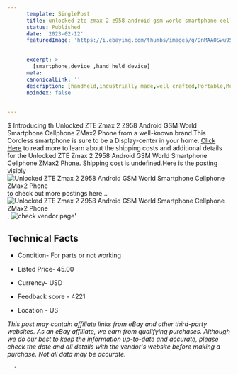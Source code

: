 ```yaml
---
      template: SinglePost
      title: unlocked zte zmax 2 z958 android gsm world smartphone cellphone zmax2 phone
      status: Published
      date: '2023-02-12'
      featuredImage: 'https://i.ebayimg.com/thumbs/images/g/DnMAAOSwu95dILxk/s-l225.jpg'
       

      excerpt: >-
        [smartphone,device ,hand held device]
      meta:
      canonicalLink: ''
      description: [handheld,industrially made,well crafted,Portable,Mobile,Compact,Convenient,Lightweight,Maneuverable,Man-portable,Miniature,Carriable,Hand-held,Light,Holdable,Transportable,Mobile device,Pocket-sized,On-the-go,Wireless,Cordless,Compact size,Convenient size, smartphone,device ,hand held device]
      noindex: false
      

---
```

$
      Introducing th Unlocked ZTE Zmax 2 Z958 Android GSM World Smartphone Cellphone ZMax2 Phone from a well-known brand.This Cordless smartphone is sure to be a Display-center in your home. [Click Here](https://www.ebay.com/itm/193732045893?hash=item2d1b546c45%3Ag%3ADnMAAOSwu95dILxk&mkevt=1&mkcid=1&mkrid=711-53200-19255-0&campid=%253CePNCampaignId%253E&customid=%253CreferenceId%253E&toolid=10049) to read more to learn about the shipping costs and additional details for the Unlocked ZTE Zmax 2 Z958 Android GSM World Smartphone Cellphone ZMax2 Phone. Shipping cost is undefined.Here is the posting visibly ![Unlocked ZTE Zmax 2 Z958 Android GSM World Smartphone Cellphone ZMax2 Phone](https://i.ebayimg.com/thumbs/images/g/DnMAAOSwu95dILxk/s-l225.jpg) to check out more postings here... ![Unlocked ZTE Zmax 2 Z958 Android GSM World Smartphone Cellphone ZMax2 Phone](https://i.ebayimg.com/images/g/DnMAAOSwu95dILxk/s-l1600.jpg), ![check vendor page](https://origin-galleryplus.ebayimg.com/ws/web/193732045893_2_0_1/225x225.jpg,https://origin-galleryplus.ebayimg.com/ws/web/193732045893_3_0_1/225x225.jpg,https://origin-galleryplus.ebayimg.com/ws/web/193732045893_4_0_1/225x225.jpg,https://origin-galleryplus.ebayimg.com/ws/web/193732045893_5_0_1/225x225.jpg,https://origin-galleryplus.ebayimg.com/ws/web/193732045893_6_0_1/225x225.jpg)'

      

 ## Technical Facts 



     
      

 - Condition- For parts or not working 


      

 - Listed Price- 45.00 


      

 - Currency- USD 


      

 - Feedback score - 4221 


      

 - Location - US 


      
      

 *_This post may contain affiliate links from eBay and other third-party websites. As an eBay affiliate, we earn from qualifying purchases. Although we do our best to keep the information up-to-date and accurate, please check the date and all details with the vendor's website before making a purchase. Not all data may be accurate._*




      -
